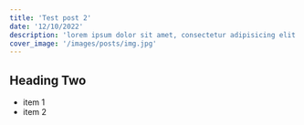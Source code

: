 ```yaml
---
title: 'Test post 2'
date: '12/10/2022'
description: 'lorem ipsum dolor sit amet, consectetur adipisicing elit. Voluptatibus quia, nulla! Maiores et perferendis eaque, exercitationem praesentium nihil.'
cover_image: '/images/posts/img.jpg'
---
```


## Heading Two

- item 1
- item 2
